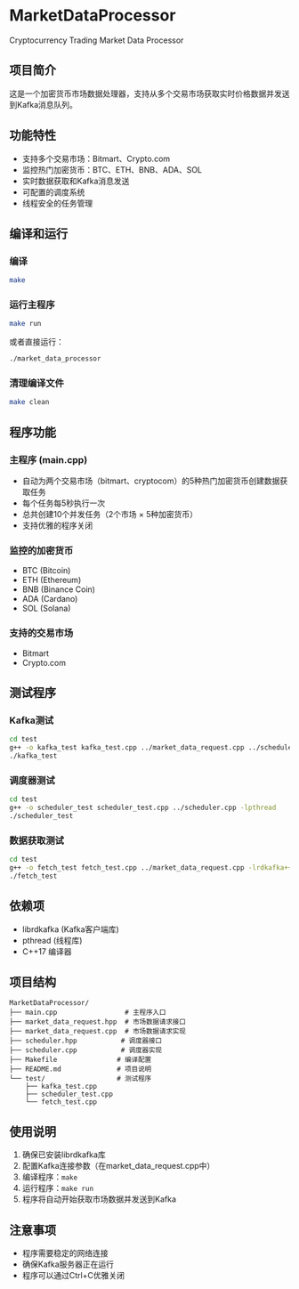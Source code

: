# MarketDataProcessor
Cryptocurrency Trading Market Data Processor

## 项目简介
这是一个加密货币市场数据处理器，支持从多个交易市场获取实时价格数据并发送到Kafka消息队列。

## 功能特性
- 支持多个交易市场：Bitmart、Crypto.com
- 监控热门加密货币：BTC、ETH、BNB、ADA、SOL
- 实时数据获取和Kafka消息发送
- 可配置的调度系统
- 线程安全的任务管理

## 编译和运行

### 编译
```bash
make
```

### 运行主程序
```bash
make run
```

或者直接运行：
```bash
./market_data_processor
```

### 清理编译文件
```bash
make clean
```

## 程序功能

### 主程序 (main.cpp)
- 自动为两个交易市场（bitmart、cryptocom）的5种热门加密货币创建数据获取任务
- 每个任务每5秒执行一次
- 总共创建10个并发任务（2个市场 × 5种加密货币）
- 支持优雅的程序关闭

### 监控的加密货币
- BTC (Bitcoin)
- ETH (Ethereum)  
- BNB (Binance Coin)
- ADA (Cardano)
- SOL (Solana)

### 支持的交易市场
- Bitmart
- Crypto.com

## 测试程序

### Kafka测试
```bash
cd test
g++ -o kafka_test kafka_test.cpp ../market_data_request.cpp ../scheduler.cpp -lrdkafka++ -lrdkafka -lpthread
./kafka_test
```

### 调度器测试
```bash
cd test
g++ -o scheduler_test scheduler_test.cpp ../scheduler.cpp -lpthread
./scheduler_test
```

### 数据获取测试
```bash
cd test
g++ -o fetch_test fetch_test.cpp ../market_data_request.cpp -lrdkafka++ -lrdkafka
./fetch_test
```

## 依赖项
- librdkafka (Kafka客户端库)
- pthread (线程库)
- C++17 编译器

## 项目结构
```
MarketDataProcessor/
├── main.cpp                 # 主程序入口
├── market_data_request.hpp  # 市场数据请求接口
├── market_data_request.cpp  # 市场数据请求实现
├── scheduler.hpp           # 调度器接口
├── scheduler.cpp           # 调度器实现
├── Makefile               # 编译配置
├── README.md              # 项目说明
└── test/                  # 测试程序
    ├── kafka_test.cpp
    ├── scheduler_test.cpp
    └── fetch_test.cpp
```

## 使用说明
1. 确保已安装librdkafka库
2. 配置Kafka连接参数（在market_data_request.cpp中）
3. 编译程序：`make`
4. 运行程序：`make run`
5. 程序将自动开始获取市场数据并发送到Kafka

## 注意事项
- 程序需要稳定的网络连接
- 确保Kafka服务器正在运行
- 程序可以通过Ctrl+C优雅关闭
